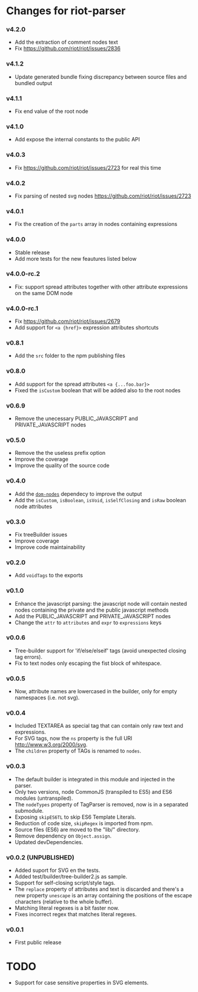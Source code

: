 # Changes for riot-parser

### v4.2.0
- Add the extraction of comment nodes text
- Fix https://github.com/riot/riot/issues/2836

### v4.1.2
- Update generated bundle fixing discrepancy between source files and bundled output

### v4.1.1
- Fix end value of the root node

### v4.1.0
- Add expose the internal constants to the public API

### v4.0.3
- Fix https://github.com/riot/riot/issues/2723 for real this time

### v4.0.2
- Fix parsing of nested svg nodes https://github.com/riot/riot/issues/2723

### v4.0.1
- Fix the creation of the `parts` array in nodes containing expressions

### v4.0.0
- Stable release
- Add more tests for the new feautures listed below

### v4.0.0-rc.2
- Fix: support spread attributes together with other attribute expressions on the same DOM node

### v4.0.0-rc.1
- Fix https://github.com/riot/riot/issues/2679
- Add support for `<a {href}>` expression attributes shortcuts

### v0.8.1
- Add the `src` folder to the npm publishing files

### v0.8.0
- Add support for the spread attributes `<a {...foo.bar}>`
- Fixed the `isCustom` boolean that will be added also to the root nodes

### v0.6.9
- Remove the unecessary PUBLIC_JAVASCRIPT and PRIVATE_JAVASCRIPT nodes

### v0.5.0
- Remove the the useless prefix option
- Improve the coverage
- Improve the quality of the source code

### v0.4.0
- Add the [`dom-nodes`](https://github.com/riot/dom-nodes) dependecy to improve the output
- Add the `isCustom`, `isBoolean`, `isVoid`, `isSelfClosing` and `isRaw` boolean node attributes

### v0.3.0
- Fix treeBuilder issues
- Improve coverage
- Improve code maintainability

### v0.2.0
- Add `voidTags` to the exports

### v0.1.0
- Enhance the javascript parsing: the javascript node will contain nested nodes containing the private and the public javascript methods
- Add the PUBLIC_JAVASCRIPT and PRIVATE_JAVASCRIPT nodes
- Change the `attr` to `attributes` and `expr` to `expressions` keys

### v0.0.6
- Tree-builder support for 'if/else/elseif' tags (avoid unexpected closing tag errors).
- Fix to text nodes only escaping the fist block of whitespace.

### v0.0.5
- Now, attribute names are lowercased in the builder, only for empty namespaces (i.e. not svg).

### v0.0.4
- Included TEXTAREA as special tag that can contain only raw text and expressions.
- For SVG tags, now the `ns` property is the full URI http://www.w3.org/2000/svg.
- The `children` property of TAGs is renamed to `nodes`.

### v0.0.3
- The default builder is integrated in this module and injected in the parser.
- Only two versions, node CommonJS (transpiled to ES5) and ES6 modules (untranspiled).
- The `nodeTypes` property of TagParser is removed, now is in a separated submodule.
- Exposing `skipES6TL` to skip ES6 Template Literals.
- Reduction of code size, `skipRegex` is imported from npm.
- Source files (ES6) are moved to the "lib/" directory.
- Remove dependency on `Object.assign`.
- Updated devDependencies.

### v0.0.2 (UNPUBLISHED)
- Added suport for SVG en the tests.
- Added test/builder/tree-builder2.js as sample.
- Support for self-closing script/style tags.
- The `replace` property of attributes and text is discarded and there's a new property `unescape` is an array containing the positions of the escape characters (relative to the whole buffer).
- Matching literal regexes is a bit faster now.
- Fixes incorrect regex that matches literal regexes.

### v0.0.1
- First public release

# TODO
- Support for case sensitive properties in SVG elements.
